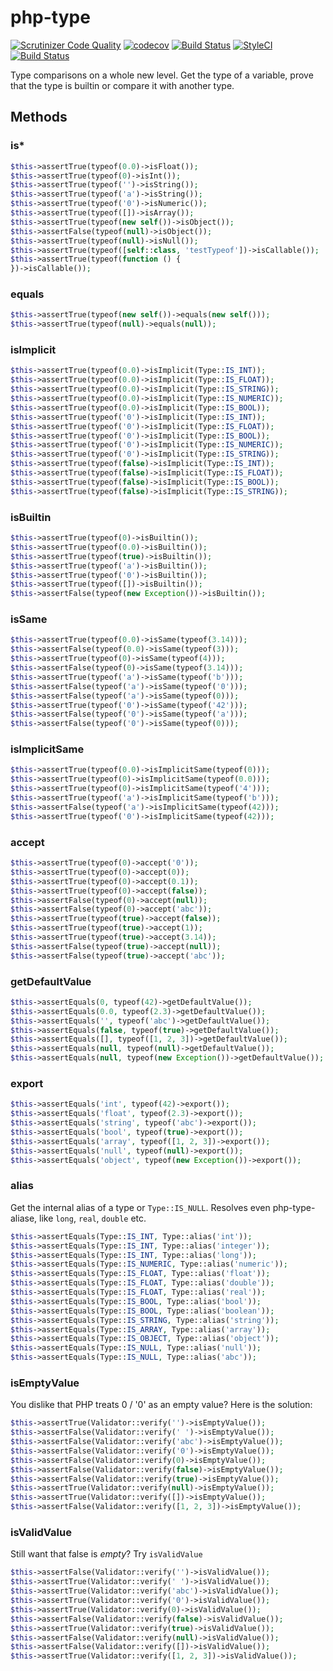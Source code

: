 # php-type

[![Scrutinizer Code Quality](https://scrutinizer-ci.com/g/Dgame/php-type/badges/quality-score.png?b=master)](https://scrutinizer-ci.com/g/Dgame/php-type/?branch=master)
[![codecov](https://codecov.io/gh/Dgame/php-type/branch/master/graph/badge.svg)](https://codecov.io/gh/Dgame/php-type)
[![Build Status](https://scrutinizer-ci.com/g/Dgame/php-type/badges/build.png?b=master)](https://scrutinizer-ci.com/g/Dgame/php-type/build-status/master)
[![StyleCI](https://styleci.io/repos/68286580/shield?branch=master)](https://styleci.io/repos/68286580)
[![Build Status](https://travis-ci.org/Dgame/php-type.svg?branch=master)](https://travis-ci.org/Dgame/php-type)

Type comparisons on a whole new level.
Get the type of a variable, prove that the type is builtin or compare it with another type.

## Methods

### is*
```php
$this->assertTrue(typeof(0.0)->isFloat());
$this->assertTrue(typeof(0)->isInt());
$this->assertTrue(typeof('')->isString());
$this->assertTrue(typeof('a')->isString());
$this->assertTrue(typeof('0')->isNumeric());
$this->assertTrue(typeof([])->isArray());
$this->assertTrue(typeof(new self())->isObject());
$this->assertFalse(typeof(null)->isObject());
$this->assertTrue(typeof(null)->isNull());
$this->assertTrue(typeof([self::class, 'testTypeof'])->isCallable());
$this->assertTrue(typeof(function () {
})->isCallable());
```

### equals
```php
$this->assertTrue(typeof(new self())->equals(new self()));
$this->assertTrue(typeof(null)->equals(null));
```

### isImplicit
```php
$this->assertTrue(typeof(0.0)->isImplicit(Type::IS_INT));
$this->assertTrue(typeof(0.0)->isImplicit(Type::IS_FLOAT));
$this->assertTrue(typeof(0.0)->isImplicit(Type::IS_STRING));
$this->assertTrue(typeof(0.0)->isImplicit(Type::IS_NUMERIC));
$this->assertTrue(typeof(0.0)->isImplicit(Type::IS_BOOL));
$this->assertTrue(typeof('0')->isImplicit(Type::IS_INT));
$this->assertTrue(typeof('0')->isImplicit(Type::IS_FLOAT));
$this->assertTrue(typeof('0')->isImplicit(Type::IS_BOOL));
$this->assertTrue(typeof('0')->isImplicit(Type::IS_NUMERIC));
$this->assertTrue(typeof('0')->isImplicit(Type::IS_STRING));
$this->assertTrue(typeof(false)->isImplicit(Type::IS_INT));
$this->assertTrue(typeof(false)->isImplicit(Type::IS_FLOAT));
$this->assertTrue(typeof(false)->isImplicit(Type::IS_BOOL));
$this->assertTrue(typeof(false)->isImplicit(Type::IS_STRING));
```

### isBuiltin
```php
$this->assertTrue(typeof(0)->isBuiltin());
$this->assertTrue(typeof(0.0)->isBuiltin());
$this->assertTrue(typeof(true)->isBuiltin());
$this->assertTrue(typeof('a')->isBuiltin());
$this->assertTrue(typeof('0')->isBuiltin());
$this->assertTrue(typeof([])->isBuiltin());
$this->assertFalse(typeof(new Exception())->isBuiltin());
```

### isSame
```php
$this->assertTrue(typeof(0.0)->isSame(typeof(3.14)));
$this->assertFalse(typeof(0.0)->isSame(typeof(3)));
$this->assertTrue(typeof(0)->isSame(typeof(4)));
$this->assertFalse(typeof(0)->isSame(typeof(3.14)));
$this->assertTrue(typeof('a')->isSame(typeof('b')));
$this->assertFalse(typeof('a')->isSame(typeof('0')));
$this->assertFalse(typeof('a')->isSame(typeof(0)));
$this->assertTrue(typeof('0')->isSame(typeof('42')));
$this->assertFalse(typeof('0')->isSame(typeof('a')));
$this->assertFalse(typeof('0')->isSame(typeof(0)));
```

### isImplicitSame
```php
$this->assertTrue(typeof(0.0)->isImplicitSame(typeof(0)));
$this->assertTrue(typeof(0)->isImplicitSame(typeof(0.0)));
$this->assertTrue(typeof(0)->isImplicitSame(typeof('4')));
$this->assertTrue(typeof('a')->isImplicitSame(typeof('b')));
$this->assertFalse(typeof('a')->isImplicitSame(typeof(42)));
$this->assertTrue(typeof('0')->isImplicitSame(typeof(42)));
```

### accept
```php
$this->assertTrue(typeof(0)->accept('0'));
$this->assertTrue(typeof(0)->accept(0));
$this->assertTrue(typeof(0)->accept(0.1));
$this->assertTrue(typeof(0)->accept(false));
$this->assertFalse(typeof(0)->accept(null));
$this->assertFalse(typeof(0)->accept('abc'));
$this->assertTrue(typeof(true)->accept(false));
$this->assertTrue(typeof(true)->accept(1));
$this->assertTrue(typeof(true)->accept(3.14));
$this->assertFalse(typeof(true)->accept(null));
$this->assertFalse(typeof(true)->accept('abc'));
```

### getDefaultValue
```php
$this->assertEquals(0, typeof(42)->getDefaultValue());
$this->assertEquals(0.0, typeof(2.3)->getDefaultValue());
$this->assertEquals('', typeof('abc')->getDefaultValue());
$this->assertEquals(false, typeof(true)->getDefaultValue());
$this->assertEquals([], typeof([1, 2, 3])->getDefaultValue());
$this->assertEquals(null, typeof(null)->getDefaultValue());
$this->assertEquals(null, typeof(new Exception())->getDefaultValue());
```

### export
```php
$this->assertEquals('int', typeof(42)->export());
$this->assertEquals('float', typeof(2.3)->export());
$this->assertEquals('string', typeof('abc')->export());
$this->assertEquals('bool', typeof(true)->export());
$this->assertEquals('array', typeof([1, 2, 3])->export());
$this->assertEquals('null', typeof(null)->export());
$this->assertEquals('object', typeof(new Exception())->export());
```

### alias
Get the internal alias of a type or `Type::IS_NULL`. Resolves even php-type-aliase, like `long`, `real`, `double` etc.
```php
$this->assertEquals(Type::IS_INT, Type::alias('int'));
$this->assertEquals(Type::IS_INT, Type::alias('integer'));
$this->assertEquals(Type::IS_INT, Type::alias('long'));
$this->assertEquals(Type::IS_NUMERIC, Type::alias('numeric'));
$this->assertEquals(Type::IS_FLOAT, Type::alias('float'));
$this->assertEquals(Type::IS_FLOAT, Type::alias('double'));
$this->assertEquals(Type::IS_FLOAT, Type::alias('real'));
$this->assertEquals(Type::IS_BOOL, Type::alias('bool'));
$this->assertEquals(Type::IS_BOOL, Type::alias('boolean'));
$this->assertEquals(Type::IS_STRING, Type::alias('string'));
$this->assertEquals(Type::IS_ARRAY, Type::alias('array'));
$this->assertEquals(Type::IS_OBJECT, Type::alias('object'));
$this->assertEquals(Type::IS_NULL, Type::alias('null'));
$this->assertEquals(Type::IS_NULL, Type::alias('abc'));
```

### isEmptyValue
You dislike that PHP treats 0 / '0' as an empty value? Here is the solution:

```php
$this->assertTrue(Validator::verify('')->isEmptyValue());
$this->assertFalse(Validator::verify(' ')->isEmptyValue());
$this->assertFalse(Validator::verify('abc')->isEmptyValue());
$this->assertFalse(Validator::verify('0')->isEmptyValue());
$this->assertFalse(Validator::verify(0)->isEmptyValue());
$this->assertFalse(Validator::verify(false)->isEmptyValue());
$this->assertFalse(Validator::verify(true)->isEmptyValue());
$this->assertTrue(Validator::verify(null)->isEmptyValue());
$this->assertTrue(Validator::verify([])->isEmptyValue());
$this->assertFalse(Validator::verify([1, 2, 3])->isEmptyValue());
```

### isValidValue
Still want that false is _empty_? Try `isValidValue`

```php
$this->assertFalse(Validator::verify('')->isValidValue());
$this->assertTrue(Validator::verify(' ')->isValidValue());
$this->assertTrue(Validator::verify('abc')->isValidValue());
$this->assertTrue(Validator::verify('0')->isValidValue());
$this->assertTrue(Validator::verify(0)->isValidValue());
$this->assertFalse(Validator::verify(false)->isValidValue());
$this->assertTrue(Validator::verify(true)->isValidValue());
$this->assertFalse(Validator::verify(null)->isValidValue());
$this->assertFalse(Validator::verify([])->isValidValue());
$this->assertTrue(Validator::verify([1, 2, 3])->isValidValue());
```

